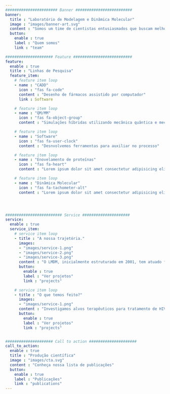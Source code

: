 ```yaml
---
####################### Banner #########################
banner:
  title : "Laboratório de Modelagem e Dinâmica Molecular"
  image : "images/banner-art.svg"
  content : "Somos um time de cientistas entusiasmados que buscam melhor entender fenômenos moleculares"
  button:
    enable : true
    label : "Quem somos"
    link : "team"

##################### Feature ##########################
feature:
  enable : true
  title : "Linhas de Pesquisa"
  feature_item:
    # feature item loop
    - name : "CADD"
      icon : "fas fa-code"
      content : "Desenho de fármacos assistido por computador"
      link : Software

    # feature item loop
    - name : "QM/MM"
      icon : "fas fa-object-group"
      content : "Simulações híbridas utilizando mecânica quântica e mecânica clássica"

    # feature item loop
    - name : "Software"
      icon : "fas fa-user-clock"
      content : "Desnvolvemos ferramentas para auxiliar no processo"

    # feature item loop
    - name : "Enovelamento de proteínas"
      icon : "fas fa-heart"
      content : "Lorem ipsum dolor sit amet consectetur adipisicing elit quam nihil"

    # feature item loop
    - name : "Dinâmica Molecular"
      icon : "fas fa-tachometer-alt"
      content : "Lorem ipsum dolor sit amet consectetur adipisicing elit quam nihil"




######################### Service #####################
service:
  enable : true
  service_item:
    # service item loop
    - title : "A nossa trajetória."
      images:
      - "images/service-1.png"
      - "images/service-2.png"
      - "images/service-3.png"
      content : "O LMDM, inicialmente estruturado em 2001, tem atuado fortemente na aplicação de métodos computacionais na investigação de uma vasta gama de problemas biológicos. Historicamente, utilizamos métodos de modelagem molecular, sobretudo de proteínas, seguidos de simulações por Dinâmica Molecular (sob regime clássico e/ou quântico) para estudar e caracterizar diferentes sistemas e fenômenos de interesse biológico incluindo: inibição enzimática, biomembranas e enovelamento de proteínas."
      button:
        enable : true
        label : "Ver projetos"
        link : "projects"

    # service item loop
    - title : "O que temos feito?"
      images:
      - "images/service-1.png"
      content : "Investigamos alvos terapêuticos para tratamento de HIV, DENV, ZIKV, Y. pestis, T. cruzi, P. falciparum e câncer, entre outros. Desenvolvemos métodos automatizados para prospecção de alvos biológicos e seus potenciais moduladores, o que envolve o emprego de abordagens em larga-escala, tais como: modelagem de proteomas completos, análise de redes metabólicas, triagem virtual e análise de dados assistida por inteligência artificial."
      button:
        enable : true
        label : "Ver projetos"
        link : "projects"


##################### Call to action #####################
call_to_action:
  enable : true
  title : "Produção científica"
  image : "images/cta.svg"
  content : "Conheça nossa lista de publicações"
  button:
    enable : true
    label : "Publicações"
    link : "publications"
---
```

